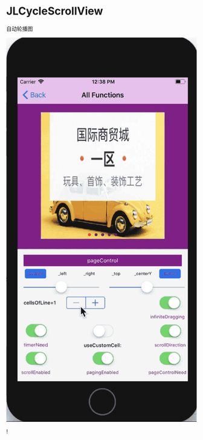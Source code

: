 # JLCycleScrollView
自动轮播图

![](https://github.com/Yangjianliang/JLCycleScrollView/raw/master/JLCycleScrollView.gif)

!
